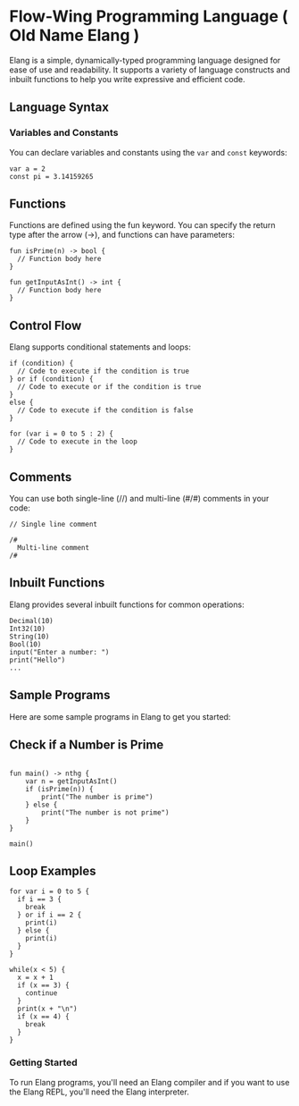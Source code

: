 # Flow-Wing Programming Language ( Old Name Elang )

Elang is a simple, dynamically-typed programming language designed for ease of use and readability. It supports a variety of language constructs and inbuilt functions to help you write expressive and efficient code.

## Language Syntax

### Variables and Constants

You can declare variables and constants using the `var` and `const` keywords:

```Elang
var a = 2
const pi = 3.14159265
```

## Functions

Functions are defined using the fun keyword. You can specify the return type after the arrow (->), and functions can have parameters:

```Elang
fun isPrime(n) -> bool {
  // Function body here
}

fun getInputAsInt() -> int {
  // Function body here
}
```

## Control Flow

Elang supports conditional statements and loops:

```
if (condition) {
  // Code to execute if the condition is true
} or if (condition) {
  // Code to execute or if the condition is true
}
else {
  // Code to execute if the condition is false
}

for (var i = 0 to 5 : 2) {
  // Code to execute in the loop
}

```

## Comments

You can use both single-line (//) and multi-line (#/#) comments in your code:

```
// Single line comment

/#
  Multi-line comment
/#
```

## Inbuilt Functions

Elang provides several inbuilt functions for common operations:

```
Decimal(10)
Int32(10)
String(10)
Bool(10)
input("Enter a number: ")
print("Hello")
...

```

## Sample Programs

Here are some sample programs in Elang to get you started:

## Check if a Number is Prime

```

fun main() -> nthg {
    var n = getInputAsInt()
    if (isPrime(n)) {
        print("The number is prime")
    } else {
        print("The number is not prime")
    }
}

main()

```

## Loop Examples

```
for var i = 0 to 5 {
  if i == 3 {
    break
  } or if i == 2 {
    print(i)
  } else {
    print(i)
  }
}

while(x < 5) {
  x = x + 1
  if (x == 3) {
    continue
  }
  print(x + "\n")
  if (x == 4) {
    break
  }
}

```

### Getting Started

To run Elang programs, you'll need an Elang compiler and if you want to use the Elang REPL, you'll need the Elang interpreter.




